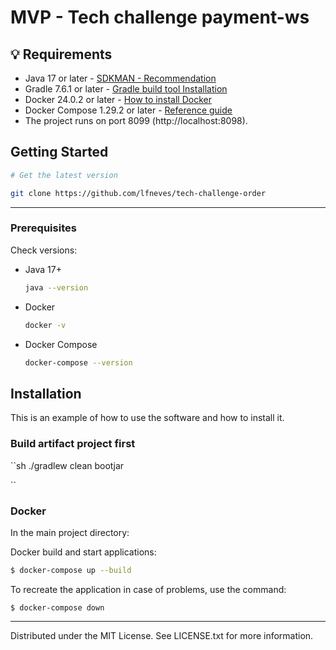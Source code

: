 # MVP - Tech challenge payment-ws

## 💡 Requirements

- Java 17 or later - [SDKMAN - Recommendation](https://sdkman.io/install)
- Gradle 7.6.1 or later - [Gradle build tool Installation](https://gradle.org/install/)
- Docker 24.0.2 or later - [How to install Docker](https://docs.docker.com/engine/install/)
- Docker Compose 1.29.2 or later - [Reference guide](https://docs.docker.com/compose/install/)
- The project runs on port 8099 (http://localhost:8098).

<!-- GETTING STARTED -->
## Getting Started

```sh
# Get the latest version

git clone https://github.com/lfneves/tech-challenge-order
```
---

### Prerequisites
Check versions:
* Java 17+
  ```sh
  java --version
  ```

* Docker
  ```sh
  docker -v
  ```

* Docker Compose
  ```sh
  docker-compose --version
  ```

## Installation
This is an example of how to use the software and how to install it.

### Build artifact project first
``sh
./gradlew clean bootjar

``

### Docker

In the main project directory:

Docker build and start applications:
  ```sh 
  $ docker-compose up --build
  ```

To recreate the application in case of problems, use the command:

  ```
  $ docker-compose down
  ```
---

Distributed under the MIT License. See LICENSE.txt for more information.
